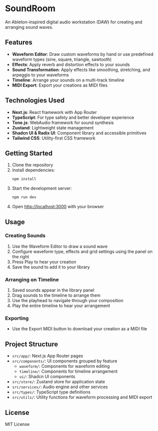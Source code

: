 # SoundRoom

An Ableton-inspired digital audio workstation (DAW) for creating and arranging sound waves.

## Features

- **Waveform Editor**: Draw custom waveforms by hand or use predefined waveform types (sine, square, triangle, sawtooth)
- **Effects**: Apply reverb and distortion effects to your sounds
- **Sound Transformation**: Apply effects like smoothing, stretching, and arpeggio to your waveforms
- **Timeline**: Arrange your sounds on a multi-track timeline
- **MIDI Export**: Export your creations as MIDI files

## Technologies Used

- **Next.js**: React framework with App Router
- **TypeScript**: For type safety and better developer experience
- **Tone.js**: WebAudio framework for sound synthesis
- **Zustand**: Lightweight state management
- **Shadcn UI & Radix UI**: Component library and accessible primitives
- **Tailwind CSS**: Utility-first CSS framework

## Getting Started

1. Clone the repository
2. Install dependencies:
   ```bash
   npm install
   ```
3. Start the development server:
   ```bash
   npm run dev
   ```
4. Open [http://localhost:3000](http://localhost:3000) with your browser

## Usage

### Creating Sounds

1. Use the Waveform Editor to draw a sound wave
2. Configure waveform type, effects and grid settings using the panel on the right
3. Press Play to hear your creation
4. Save the sound to add it to your library

### Arranging on Timeline

1. Saved sounds appear in the library panel
2. Drag sounds to the timeline to arrange them
3. Use the playhead to navigate through your composition
4. Play the entire timeline to hear your arrangement

### Exporting

- Use the Export MIDI button to download your creation as a MIDI file

## Project Structure

- `src/app/`: Next.js App Router pages
- `src/components/`: UI components grouped by feature
  - `waveform/`: Components for waveform editing
  - `timeline/`: Components for timeline arrangement
  - `ui/`: Shadcn UI components
- `src/store/`: Zustand store for application state
- `src/services/`: Audio engine and other services
- `src/types/`: TypeScript type definitions
- `src/utils/`: Utility functions for waveform processing and MIDI export

## License

MIT License
